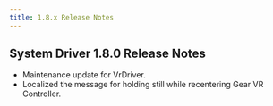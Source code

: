 ```yaml
---
title: 1.8.x Release Notes
---
```




## System Driver 1.8.0 Release Notes

* Maintenance update for VrDriver.
* Localized the message for holding still while recentering Gear VR Controller.

